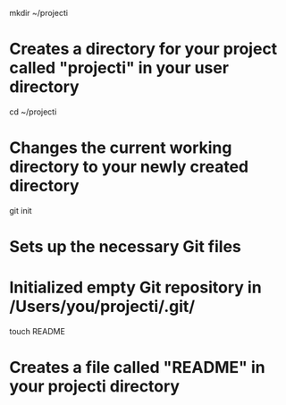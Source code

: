 mkdir ~/projecti
# Creates a directory for your project called "projecti" in your user directory

cd ~/projecti
# Changes the current working directory to your newly created directory

git init
# Sets up the necessary Git files
# Initialized empty Git repository in /Users/you/projecti/.git/

touch README
# Creates a file called "README" in your projecti directory

